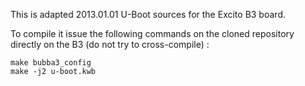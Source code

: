 This is adapted 2013.01.01 U-Boot sources for the Excito B3 board.

To compile it issue the following commands on the cloned repository directly on the B3 (do not try to cross-compile) :

```
make bubba3_config
make -j2 u-boot.kwb
```
